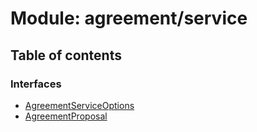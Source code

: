 # Module: agreement/service

## Table of contents

### Interfaces

- [AgreementServiceOptions](../interfaces/agreement_service.AgreementServiceOptions.md)
- [AgreementProposal](../interfaces/agreement_service.AgreementProposal.md)
